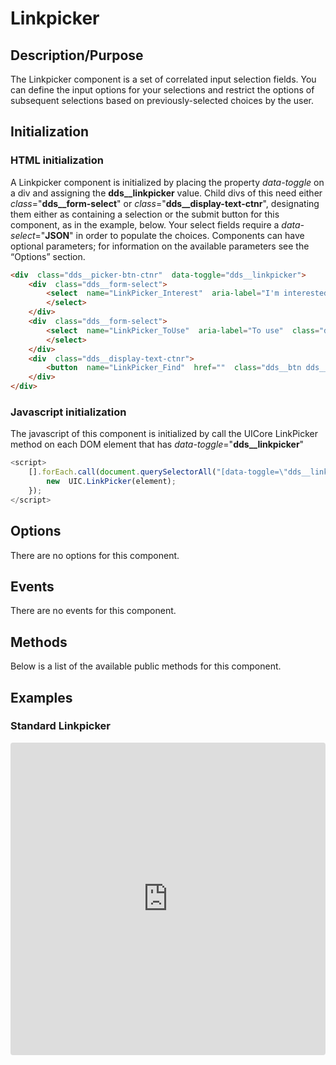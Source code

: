 
# Linkpicker

## Description/Purpose

The Linkpicker component is a set of correlated input selection fields.  You can define the input options for your selections and restrict the options of subsequent selections based on previously-selected choices by the user.

## Initialization

### HTML initialization

A Linkpicker component is initialized by placing the property *data-toggle* on a div and assigning the **dds__linkpicker** value.   Child divs of this need either *class*="**dds__form-select**" or *class*="**dds__display-text-ctnr**", designating them either as containing a selection or the submit button for this component, as in the example, below.  Your select fields require a *data-select*="**JSON**" in order to populate the choices.  Components can have optional parameters; for information on the available parameters see the “Options” section.

```HTML
<div  class="dds__picker-btn-ctnr"  data-toggle="dds__linkpicker">
    <div  class="dds__form-select">
        <select  name="LinkPicker_Interest"  aria-label="I'm interested in"  class="dds__form-control"  id="exampleFormControlSelect1"  data-select='{"text":["I\u0027m interested in","Laptops","Dell Support","Printers, Ink, \u0026 Toner","Electronics and Accessories","Replacement Parts \u0026 Upgrades","Servers, Storage \u0026 Networking","Workstations","Desktop","Gaming"],"value":["interest","laptops","support","printers","electronics","parts","servers","workstations","desktops","gaming"]}'>
        </select>
    </div>
    <div  class="dds__form-select">
        <select  name="LinkPicker_ToUse"  aria-label="To use"  class="dds__form-control"  id="exampleFormControlSelect2"  data-select='{ "ToUse": { "interest": {"text": ["To use"],"value": [""]}, "laptops": {"text": ["To use","for Home","for Work","for School"],"value": ["","//www.dell.com/en-us/shop/scc/sc/laptops","//www.dell.com/en-us/work/shop/scc/sc/laptops","//www.dell.com/en-us/member/shop/scc/sc/laptops"]}, "support": {"text": ["To use","for Dell Products"],"value": ["","//www.dell.com/support/home/us/en/04?c=us\u0026l=en\u0026~ck=mn"]}, "printers": {"text": ["To use","for Home","for Work","for School"], "value": ["","//www.dell.com/en-us/shop/printers-and-ink/ac/4014","//www.dell.com/en-us/work/shop/printers-ink-toner/ac/4014","//www.dell.com/en-us/member/shop/printers-and-ink/ac/4014"]}, "electronics": {"text": ["To use","for Home","for Work","for School"], "value": ["","//www.dell.com/en-us/shop/accessories","//www.dell.com/en-us/work/shop/accessories","//www.dell.com/en-us/member/shop/accessories"]}, "parts": {"text": ["To use","for Home","for Work"], "value": ["","//www.dell.com/en-us/shop/partsforyourdell/index","//www.dell.com/en-us/work/shop/partsforyourdell/index"]}, "servers": {"text": ["To use","for Work"], "value": ["","//www.dell.com/en-us/work/shop/ecat/enterprise-products"]}, "workstations": {"text": ["To use","for Work"], "value": ["","//www.dell.com/en-us/work/shop/category/workstations"]}, "desktops": {"text": ["To use","for Home","for Work","for School"], "value": ["","//www.dell.com/en-us/shop/scc/sc/desktops","//www.dell.com/en-us/work/shop/category/desktops-n-workstations","//www.dell.com/en-us/member/shop/scc/sc/desktops"]}, "gaming": {"text": ["To use","for Home"], "value": ["","//www.dell.com/en-us/gaming/alienware"]}}}'  disabled>
        </select>
    </div>
    <div  class="dds__display-text-ctnr">
        <button  name="LinkPicker_Find"  href=""  class="dds__btn dds__btn-primary dds__disabled"  disabled>Find</button>
    </div>
</div>
```

### Javascript initialization

The javascript of this component is initialized by call the UICore LinkPicker method on each DOM element that has *data-toggle*="**dds__linkpicker**"

```javascript
<script>
    [].forEach.call(document.querySelectorAll("[data-toggle=\"dds__linkpicker\"]"),  function(element)  {
        new  UIC.LinkPicker(element);
    });
</script>
```

## Options

 There are no options for this component.

## Events

There are no events for this component.

## Methods

Below is a list of the available public methods for this component.

## Examples

### Standard Linkpicker

<iframe
     src="https://codesandbox.io/embed/github/DDS-DLS/sandboxes/tree/master/?codemirror=1&expanddevtools=0&runonclick=1&hidenavigation=1&hidedevtools=1&fontsize=14&hidenavigation=1&initialpath=%3Fdoc%3Dlinkpicker&module=%2Fsrc%2Fcomponents%2Flinkpicker.txt&theme=dark&view=preview"
     style="width:100%; height:500px; border:0; border-radius: 4px; overflow:hidden;"
     title="CodeSandbox instance of DLS components"
     allow="accelerometer; ambient-light-sensor; camera; encrypted-media; geolocation; gyroscope; hid; microphone; midi; payment; usb; vr"
     sandbox="allow-forms allow-modals allow-popups allow-presentation allow-same-origin allow-scripts"
   ></iframe>
